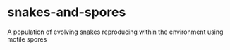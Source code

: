 # snakes-and-spores
A population of evolving snakes reproducing within the environment using motile spores
